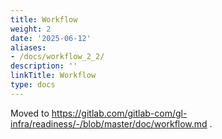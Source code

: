 ```yaml
---
title: Workflow
weight: 2
date: '2025-06-12'
aliases:
- /docs/workflow_2_2/
description: ''
linkTitle: Workflow
type: docs
---
```


Moved to https://gitlab.com/gitlab-com/gl-infra/readiness/-/blob/master/doc/workflow.md .
